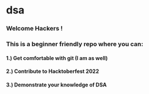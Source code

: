 # dsa
### Welcome Hackers !
### This is a beginner friendly repo where you can:
#### 1.) Get comfortable with git (I am as well)
#### 2.) Contribute to Hacktoberfest 2022
#### 3.) Demonstrate your knowledge of DSA

